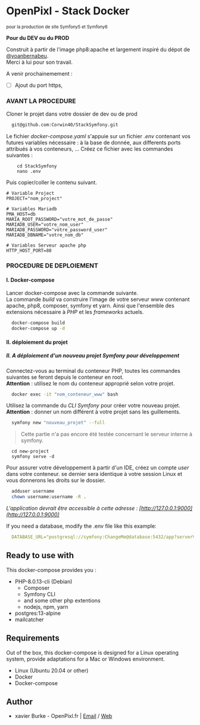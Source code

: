 # OpenPixl - Stack Docker
<small>pour la production de site Symfony5 et Symfony6</small>

**Pour du DEV ou du PROD**

Construit à partir de l'image php8:apache et largement inspiré du dépot de [@yoanbernabeu](https://github.com/yoanbernabeu).  
Merci à lui pour son travail.

A venir prochainemement :
- [ ] Ajout du port https,

### AVANT LA PROCEDURE
Cloner le projet dans votre dossier de dev ou de prod
```bash
  git@github.com:Corwin40/StackSymfony.git
```
Le fichier _docker-compose.yaml_ s'appuie sur un fichier _.env_ contenant vos futures variables nécessaire : à la base de donnée, aux differents ports attribués à vos conteneurs, ...
Créez ce fichier avec les commandes suivantes :

```
    cd StackSymfony
    nano .env
```
Puis copier/coller le contenu suivant.

```
# Variable Project
PROJECT="nom_project"

# Variables Mariadb
PMA_HOST=db
MARIA_ROOT_PASSWORD="votre_mot_de_passe"
MARIADB_USER="votre_nom_user"
MARIADB_PASSWORD="votre_password_user"
MARIADB_DBNAME="votre_nom_db"

# Variables Serveur apache php
HTTP_HOST_PORT=80
```

### PROCEDURE DE DEPLOIEMENT

#### I. Docker-compose
Lancer docker-compose avec la commande suivante.  
La commande _build_ va construire l'image de votre serveur www contenant apache, php8, composer, symfony et yarn. Ainsi que l'ensemble des extensions nécessaire à _PHP_ et les _frameworks_ actuels. 

```bash
  docker-compose build
  docker-compose up -d
```
#### II. déploiement du projet

##### II. A déploiement d'un nouveau projet Symfony pour développement
Connectez-vous au terminal du conteneur PHP, toutes les commandes suivantes se feront depuis le conteneur en root.  
**Attention** : utilisez le nom du conteneur approprié selon votre projet.

```bash
  docker exec -it "nom_conteneur_www" bash
```

Utilisez la commande du _CLI Symfony_ pour créer votre nouveau projet. 
**Attention** : donner un nom différent à votre projet sans les guillements.

```bash
  symfony new "nouveau_projet" --full
```

> Cette partie n'a pas encore été testée concernant le serveur interne à symfony.
```
  cd new-project
  symfony serve -d
```

Pour assurer votre développement à partir d'un IDE, créez un compte _user_ dans votre conteneur. se dernier sera identique  à votre session Linux et vous donnerons les droits sur le dossier.

```bash
  adduser username
  chown username:username -R .
```

*L'application devrait être accessible à cette adresse : [http://127.0.0.1:9000](http://127.0.0.1:9000)*

If you need a database, modify the .env file like this example:

```yaml
  DATABASE_URL="postgresql://symfony:ChangeMe@database:5432/app?serverVersion=13&charset=utf8"
```

## Ready to use with

This docker-compose provides you :

- PHP-8.0.13-cli (Debian)
    - Composer
    - Symfony CLI
    - and some other php extentions
    - nodejs, npm, yarn
- postgres:13-alpine
- mailcatcher


## Requirements

Out of the box, this docker-compose is designed for a Linux operating system, provide adaptations for a Mac or Windows environment.

- Linux (Ubuntu 20.04 or other)
- Docker
- Docker-compose
## Author
- xavier Burke - OpenPixl.fr    |     [Email](xavier.burke@openpixl.fr)  /  [Web](ww.openpixl.fr)